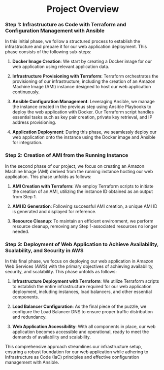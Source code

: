 <center>

# Project Overview

</center>


### Step 1: Infrastructure as Code with Terraform and Configuration Management with Ansible

In this initial phase, we follow a structured process to establish the infrastructure and prepare it for our web application deployment. This phase consists of the following sub-steps:

1. **Docker Image Creation**: We start by creating a Docker image for our web application using relevant application data.

2. **Infrastructure Provisioning with Terraform**: Terraform orchestrates the provisioning of our infrastructure, including the creation of an Amazon Machine Image (AMI) instance designed to host our web application continuously.

3. **Ansible Configuration Management**: Leveraging Ansible, we manage the instance created in the previous step using Ansible Playbooks to deploy the web application with Docker. Our Terraform script handles essential tasks such as key pair creation, private key retrieval, and IP address provisioning.

4. **Application Deployment**: During this phase, we seamlessly deploy our web application onto the instance using the Docker image and Ansible for integration.

### Step 2: Creation of AMI from the Running Instance

In the second phase of our project, we focus on creating an Amazon Machine Image (AMI) derived from the running instance hosting our web application. This phase unfolds as follows:

1. **AMI Creation with Terraform**: We employ Terraform scripts to initiate the creation of an AMI, utilizing the instance ID obtained as an output from Step 1.

2. **AMI ID Generation**: Following successful AMI creation, a unique AMI ID is generated and displayed for reference.

3. **Resource Cleanup**: To maintain an efficient environment, we perform resource cleanup, removing any Step 1-associated resources no longer needed.

### Step 3: Deployment of Web Application to Achieve Availability, Scalability, and Security in AWS

In this final phase, we focus on deploying our web application in Amazon Web Services (AWS) with the primary objectives of achieving availability, security, and scalability. This phase unfolds as follows:

1. **Infrastructure Deployment with Terraform**: We utilize Terraform scripts to establish the entire infrastructure required for our web application deployment, including instances, load balancers, and other essential components.

2. **Load Balancer Configuration**: As the final piece of the puzzle, we configure the Load Balancer DNS to ensure proper traffic distribution and redundancy.

3. **Web Application Accessibility**: With all components in place, our web application becomes accessible and operational, ready to meet the demands of availability and scalability.

This comprehensive approach streamlines our infrastructure setup, ensuring a robust foundation for our web application while adhering to Infrastructure as Code (IaC) principles and effective configuration management with Ansible.
